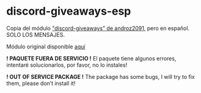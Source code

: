 # discord-giveaways-esp
Copia del módulo ["discord-giveaways" de androz2091](https://github.com/Androz2091/discord-giveaways), pero en español. SOLO LOS MENSAJES.

Módulo original disponible [aquí](https://github.com/Androz2091/discord-giveaways)

**! PAQUETE FUERA DE SERVICIO !**
El paquete tiene algunos errores, intentaré solucionarlos, por favor, no lo instales!

**! OUT OF SERVICE PACKAGE !**
The package has some bugs, I will try to fix them, please don’t install it!
